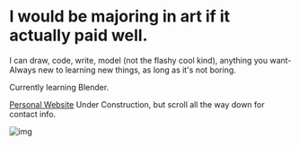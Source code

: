 # I would be majoring in art if it actually paid well.

I can draw, code, write, model (not the flashy cool kind), anything you want- Always new to learning new things, as long as it's not boring.

Currently learning Blender.

[Personal Website](https://www.shokkunn.art/) Under Construction, but scroll all the way down for contact info.

![img](https://i.imgur.com/9K2clnw.png)


